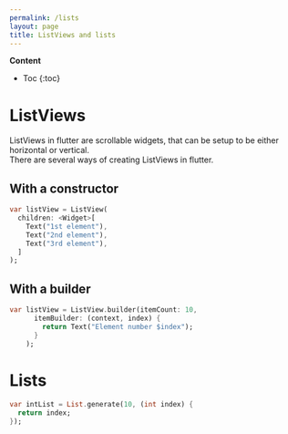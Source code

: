 ```yaml
---
permalink: /lists
layout: page
title: ListViews and lists
---
```

**Content**
* Toc
{:toc} 
# ListViews
ListViews in flutter are scrollable widgets, that can be setup to be either horizontal or vertical.  
There are several ways of creating ListViews in flutter.

## With a constructor
```dart
var listView = ListView(
  children: <Widget>[
    Text("1st element"),
    Text("2nd element"),
    Text("3rd element"),
  ]
);
```

## With a builder
```dart
var listView = ListView.builder(itemCount: 10,
      itemBuilder: (context, index) {
        return Text("Element number $index");
      }
    );
```

# Lists
```dart
var intList = List.generate(10, (int index) {
  return index;
});
```

